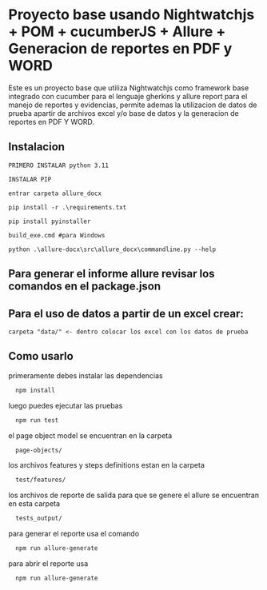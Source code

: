 
# Proyecto base usando Nightwatchjs + POM + cucumberJS + Allure + Generacion de reportes en PDF y WORD

Este es un proyecto base que utiliza Nightwatchjs como framework base integrado con cucumber para el lenguaje gherkins y allure report para el manejo de reportes y evidencias, permite ademas la utilizacion de datos de prueba apartir de archivos excel y/o base de datos y la generacion de reportes en PDF Y WORD.

## Instalacion

```
PRIMERO INSTALAR python 3.11
```
```
INSTALAR PIP
```
```
entrar carpeta allure_docx
```
```
pip install -r .\requirements.txt
```
```
pip install pyinstaller
```
```
build_exe.cmd #para Windows
```
```
python .\allure-docx\src\allure_docx\commandline.py --help
```


## Para generar el informe allure revisar los comandos en el package.json


## Para el uso de datos a partir de un excel crear:
```
carpeta "data/" <- dentro colocar los excel con los datos de prueba
```


## Como usarlo

primeramente debes instalar las dependencias

```bash
  npm install
```

luego puedes ejecutar las pruebas

```bash
  npm run test
```

el page object model se encuentran en la carpeta

```bash
  page-objects/
```

los archivos features y steps definitions estan en la carpeta

```bash
  test/features/
```

los archivos de reporte de salida para que se genere el allure se encuentran en esta carpeta

```bash
  tests_output/
```

para generar el reporte usa el comando

```bash
  npm run allure-generate
```

para abrir el reporte usa

```bash
  npm run allure-generate
```
